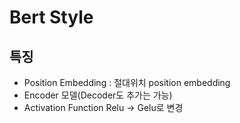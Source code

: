 # Bert Style

## 특징
- Position Embedding : 절대위치 position embedding
- Encoder 모델(Decoder도 추가는 가능)
- Activation Function Relu -> Gelu로 변경
